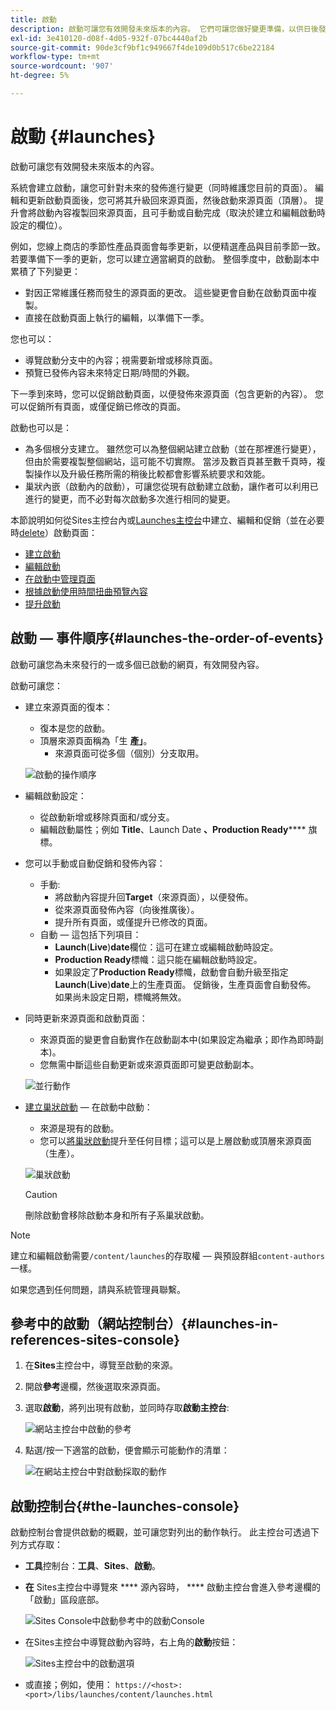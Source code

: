 ```yaml
---
title: 啟動
description: 啟動可讓您有效開發未來版本的內容。 它們可讓您做好變更準備，以供日後發佈，同時維護您目前的頁面
exl-id: 3e410120-d08f-4d05-932f-07bc4440af2b
source-git-commit: 90de3cf9bf1c949667f4de109d0b517c6be22184
workflow-type: tm+mt
source-wordcount: '907'
ht-degree: 5%

---
```


# 啟動 {#launches}

啟動可讓您有效開發未來版本的內容。

系統會建立啟動，讓您可針對未來的發佈進行變更（同時維護您目前的頁面）。 編輯和更新啟動頁面後，您可將其升級回來源頁面，然後啟動來源頁面（頂層）。 提升會將啟動內容複製回來源頁面，且可手動或自動完成（取決於建立和編輯啟動時設定的欄位）。

例如，您線上商店的季節性產品頁面會每季更新，以便精選產品與目前季節一致。 若要準備下一季的更新，您可以建立適當網頁的啟動。 整個季度中，啟動副本中累積了下列變更：

* 對因正常維護任務而發生的源頁面的更改。 這些變更會自動在啟動頁面中複製。
* 直接在啟動頁面上執行的編輯，以準備下一季。

您也可以：

* 導覽啟動分支中的內容；視需要新增或移除頁面。
* 預覽已發佈內容未來特定日期/時間的外觀。

下一季到來時，您可以促銷啟動頁面，以便發佈來源頁面（包含更新的內容）。 您可以促銷所有頁面，或僅促銷已修改的頁面。

啟動也可以是：

* 為多個根分支建立。 雖然您可以為整個網站建立啟動（並在那裡進行變更），但由於需要複製整個網站，這可能不切實際。 當涉及數百頁甚至數千頁時，複製操作以及升級任務所需的稍後比較都會影響系統要求和效能。
* 巢狀內嵌（啟動內的啟動），可讓您從現有啟動建立啟動，讓作者可以利用已進行的變更，而不必對每次啟動多次進行相同的變更。

本節說明如何從Sites主控台內或[Launches主控台](#the-launches-console)中建立、編輯和促銷（並在必要時[delete](/help/sites-cloud/authoring/launches/creating.md#deleting-a-launch)）啟動頁面：

* [建立啟動 ](/help/sites-cloud/authoring/launches/creating.md)
* [編輯啟動](/help/sites-cloud/authoring/launches/editing.md)
* [在啟動中管理頁面](/help/sites-cloud/authoring/launches/managing-pages.md)
* [根據啟動使用時間扭曲預覽內容](/help/sites-cloud/authoring/launches/preview.md)
* [提升啟動](/help/sites-cloud/authoring/launches/promoting.md)

## 啟動 — 事件順序{#launches-the-order-of-events}

啟動可讓您為未來發行的一或多個已啟動的網頁，有效開發內容。

啟動可讓您：

* 建立來源頁面的復本：
   * 復本是您的啟動。
   * 頂層來源頁面稱為「生 **產」**。
      * 來源頁面可從多個（個別）分支取用。

   ![啟動的操作順序](/help/sites-cloud/authoring/assets/launches-order.png)

* 編輯啟動設定：
   * 從啟動新增或移除頁面和/或分支。
   * 編輯啟動屬性；例如 **Title**、Launch Date **、Production Ready****** 旗標。
* 您可以手動或自動促銷和發佈內容：
   * 手動:
      * 將啟動內容提升回&#x200B;**Target**（來源頁面），以便發佈。
      * 從來源頁面發佈內容（向後推廣後）。
      * 提升所有頁面，或僅提升已修改的頁面。
   * 自動 — 這包括下列項目：
      * **Launch**(**Live**)**date**&#x200B;欄位：這可在建立或編輯啟動時設定。
      * **Production Ready**&#x200B;標幟：這只能在編輯啟動時設定。
      * 如果設定了&#x200B;**Production Ready**&#x200B;標幟，啟動會自動升級至指定&#x200B;**Launch**(**Live**)**date**&#x200B;上的生產頁面。 促銷後，生產頁面會自動發佈。\
         如果尚未設定日期，標幟將無效。
* 同時更新來源頁面和啟動頁面：
   * 來源頁面的變更會自動實作在啟動副本中(如果設定為繼承；即作為即時副本)。
   * 您無需中斷這些自動更新或來源頁面即可變更啟動副本。

   ![並行動作](/help/sites-cloud/authoring/assets/launches-parallel.png)

* [建立巢狀啟動](/help/sites-cloud/authoring/launches/creating.md#creating-a-nested-launch)  — 在啟動中啟動：
   * 來源是現有的啟動。
   * 您可以[將巢狀啟動](/help/sites-cloud/authoring/launches/promoting.md#promoting-a-nested-launch)提升至任何目標；這可以是上層啟動或頂層來源頁面（生產）。

   ![巢狀啟動](/help/sites-cloud/authoring/assets/launches-nested.png)

   >[!CAUTION]
   >
   >刪除啟動會移除啟動本身和所有子系巢狀啟動。

>[!NOTE]
>
>建立和編輯啟動需要`/content/launches`的存取權 — 與預設群組`content-authors`一樣。
>
>如果您遇到任何問題，請與系統管理員聯繫。

## 參考中的啟動（網站控制台）{#launches-in-references-sites-console}

1. 在&#x200B;**Sites**&#x200B;主控台中，導覽至啟動的來源。
1. 開啟&#x200B;**參考**&#x200B;邊欄，然後選取來源頁面。
1. 選取&#x200B;**啟動**，將列出現有啟動，並同時存取&#x200B;**啟動主控台**:

   ![網站主控台中啟動的參考](/help/sites-cloud/authoring/assets/launches-references.png)

1. 點選/按一下適當的啟動，便會顯示可能動作的清單：

   ![在網站主控台中對啟動採取的動作](/help/sites-cloud/authoring/assets/launches-references-actions.png)

## 啟動控制台{#the-launches-console}

啟動控制台會提供啟動的概觀，並可讓您對列出的動作執行。 此主控台可透過下列方式存取：

* **工具**&#x200B;控制台：**工具**、**Sites**、**啟動**。

* **在** Sites主控台中導覽來 **** 源內容時， **** 啟動主控台會進入參考邊欄的「啟動」區段底部。

   ![Sites Console中啟動參考中的啟動Console](/help/sites-cloud/authoring/assets/launches-references.png)

* 在Sites主控台中導覽啟動內容時，右上角的&#x200B;**啟動**&#x200B;按鈕：

   ![Sites主控台中的啟動選項](/help/sites-cloud/authoring/assets/launches-console-navigate-launch-content.png)

* 或直接；例如，使用：
   `https://<host>:<port>/libs/launches/content/launches.html`
